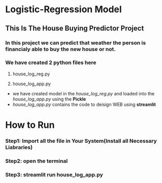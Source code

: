 # Logistic-Regression Model

## This Is The House Buying Predictor Project

### In this project we can predict that weather the person is financialy able to buy the new house or not.

### We have created 2 python files here
1. house_log_reg.py

2. house_log_app.py
- we have created model in the *house_log_reg.py* and loaded into the  *house_log_app.py*  using the **Pickle**
- *house_log_app.py* contains the code to deisign WEB using **streamlit**

# How to Run

### Step1: Import all the file in Your System(Install all Necessary Liabraries)
### Step2: open the terminal
### Step3: streamlit run house_log_app.py

